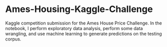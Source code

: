 # Ames-Housing-Kaggle-Challenge

Kaggle competition submission for the Ames House Price Challenge. In the notebook, I perform exploratory data analysis, perform some data wrangling, and use machine learning to generate predictions on the testing corpus. 
